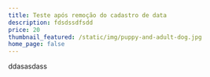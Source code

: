 ```yaml
---
title: Teste após remoção do cadastro de data
description: fdsdssdfsdd
price: 20
thumbnail_featured: /static/img/puppy-and-adult-dog.jpg
home_page: false
---
```

ddasasdass